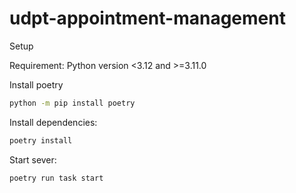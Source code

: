 # udpt-appointment-management

Setup

Requirement: Python version <3.12 and >=3.11.0

Install poetry
```bash
python -m pip install poetry
```

Install dependencies:
```bash 
poetry install
```

Start sever:
```bash
poetry run task start
```
